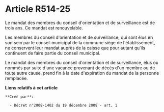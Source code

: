 # Article R514-25

Le mandat des membres du conseil d'orientation et de surveillance est de trois ans. Ce mandat est renouvelable. 

Les membres du conseil d'orientation et de surveillance, qui sont élus en son sein par le conseil municipal de la commune
siège de l'établissement, ne conservent leur mandat auprès de la caisse que pour autant qu'ils continuent de faire partie du
conseil municipal. 

Le mandat des membres du conseil d'orientation et de surveillance, élus ou nommés par suite d'une vacance provenant de décès
d'un membre ou de toute autre cause, prend fin à la date d'expiration du mandat de la personne remplacée.

**Liens relatifs à cet article**

	**Créé par**:

	  - Décret n°2008-1402 du 19 décembre 2008 - art. 1
